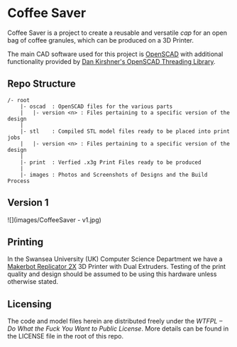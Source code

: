 Coffee Saver
============

Coffee Saver is a project to create a reusable and versatile *cap* for an open bag of coffee granules, which can be produced on a 3D Printer.

The main CAD software used for this project is [OpenSCAD](http://www.openscad.org/) with additional functionality provided by [Dan Kirshner's OpenSCAD Threading Library](http://dkprojects.net/openscad-threads/threads.scad). 

Repo Structure
--------------

	/- root
		|- oscad  : OpenSCAD files for the various parts
		|   |- version <n> : Files pertaining to a specific version of the design
		|
		|- stl    : Compiled STL model files ready to be placed into print jobs
		|   |- version <n> : Files pertaining to a specific version of the design
		|
		|- print  : Verfied .x3g Print Files ready to be produced
		|
	    |- images : Photos and Screenshots of Designs and the Build Process

Version 1
---------

![](images/CoffeeSaver - v1.jpg)

Printing
--------

In the Swansea University (UK) Computer Science Department we have a [Makerbot Replicator 2X](http://store.makerbot.com/replicator2x) 3D Printer with Dual Extruders. Testing of the print quality and design should be assumed to be using this hardware unless otherwise stated.

Licensing
---------

The code and model files herein are distributed freely under the *WTFPL – Do What the Fuck You Want to Public License*. More details can be found in the LICENSE file in the root of this repo.